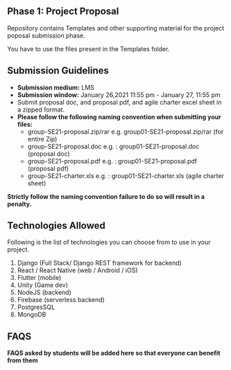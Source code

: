 ## Phase 1: Project Proposal 

Repository contains Templates and other supporting material for the project poposal submission phase.

You have to use the files present in the Templates folder.

## Submission Guidelines
- **Submission medium:** LMS
- **Submission window:** January 26,2021 11:55 pm - January 27, 11:55 pm
- Submit proposal doc, and proposal pdf, and agile charter excel sheet in a zipped format.
- **Please follow the following naming convention when submitting your files:**
  - group<number>-SE21-proposal.zip/rar e.g. group01-SE21-proposal.zip/rar (for entire Zip)
  - group<number>-SE21-proposal.doc e.g. : group01-SE21-proposal.doc (proposal doc)
  - group<number>-SE21-proposal.pdf e.g. : group01-SE21-proposal.pdf (proposal pdf)
  - group<number>-SE21-charter.xls e.g. : group01-SE21-charter.xls (agile charter sheet)  
  
**Strictly follow the naming convention failure to do so will result in a penalty.**
  
## Technologies Allowed
Following is the list of technologies you can choose from to use in your project.
1. Django (Full Stack/ Django REST framework for backend)
2. React / React Native (web / Android / iOS)
3. Flutter (mobile)
4. Unity (Game dev)
5. NodeJS (backend)
6. Firebase (serverless backend)
7. PostgresSQL
8. MongoDB

## FAQS
**FAQS asked by students will be added here so that everyone can benefit from them**
